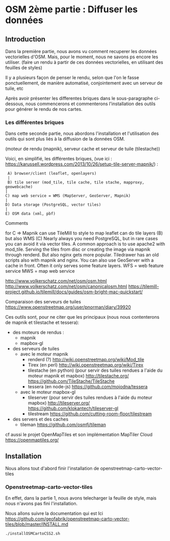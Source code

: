 

# OSM 2ème partie : Diffuser les données

## Introduction

Dans la première partie, nous avons vu comment recuperer les données vectorielles d'OSM.
Mais, pour le moment, nous ne savons ps encore les utiliser.
(faire un rendu à partir de ces données vectorielles, en utilisant des feuilles de styles)

Il y a plusieurs façon de penser le rendu, selon que l'on le fasse ponctuellement,
de manière automatisé, conjointement avec un serveur de tuile, etc

Après avoir présenter les differentes briques dans le sous-paragraphe ci-dessous, nous commencerons et commenterons l'installation des outils pour générer le rendu de nos cartes.

### Les différentes briques

Dans cette seconde partie, nous abordons l'installation et l'utilisation des outils qui sont plus liés à la diffusion de la données OSM.

(moteur de rendu (mapnik), serveur cache et serveur de tuile (tilestache))

Voici, en simplifié, les différentes briques,
(vue ici : https://karussell.wordpress.com/2013/10/26/setup-tile-server-mapnik/) :

```
 A) browser/client (leaflet, openlayers)
 |
 B) tile server (mod_tile, tile cache, tile stache, mapproxy, geowebcache)
|
C) map web service = WMS (MapServer, GeoServer, Mapnik)
|
D) Data storage (PostgreSQL, vector tiles)
|
E) OSM data (xml, pbf)

```
Comments

   for C => Mapnik can use TileMill to style to map
   leaflet can do tile layers (B) but also WMS (C)
   Nearly always you need PostgreSQL, but in rare cases you can avoid it via vector tiles.
   A common approach is to use apache2 with mod_tile. Serving the tiles from disc or creating the image via mapnik through renderd. But also nginx gets more popular. Tiledrawer
   has an old scripts also with mapnik and nginx.
   You can also use GeoServer with a cache in front. Often it only serves some feature layers.
   WFS = web feature service
   MWS = map web service


http://www.volkerschatz.com/net/osm/osm.html
http://www.volkerschatz.com/net/osm/canonicalosm.html
https://tilemill-project.github.io/tilemill/docs/guides/osm-bright-mac-quickstart/

Comparaison des serveurs de tuiles
https://www.openstreetmap.org/user/pnorman/diary/39920

Ces outils sont, pour ne citer que les principaux (nous nous contenterons de mapnik et tilestache et tessera):

- des moteurs de rendus :
  - mapnik
  - mapbox-gl
- des serveurs de tuiles
  - avec le moteur mapnik
    - renderd (?)
      http://wiki.openstreetmap.org/wiki/Mod_tile
    - Tirex (en perl)
      http://wiki.openstreetmap.org/wiki/Tirex
    - tilestache (en python)
      (pour servir des tuiles rendues a l'aide du moteur mapnik et mapbox)
      http://tilestache.org/
      https://github.com/TileStache/TileStache
    - tessera (en node-js)
      https://github.com/mojodna/tessera
  - avec le moteur mapbox-gl
    - tileserver (pour servir des tuiles rendues à l'aide du moteur mapbox)
      http://tileserver.org/
      https://github.com/klokantech/tileserver-gl
    - tilestream
      https://github.com/cutting-room-floor/tilestream
- des servers et des caches
  - tileman
    https://github.com/osmfj/tileman

cf aussi le projet OpenMapTiles et son implémentation MapTiler Cloud
https://openmaptiles.org/

## Installation
Nous allons tout d'abord finir l'installation de
openstreetmap-carto-vector-tiles

### Openstreetmap-carto-vector-tiles
En effet, dans la partie 1, nous avons telecharger la feuille de style, mais nous n'avons pas fini l'installation.

Nous allons suivre la documentation qui est Ici
https://github.com/geofabrik/openstreetmap-carto-vector-tiles/blob/master/INSTALL.md

```
./installOSMCartoCSS2.sh
```
